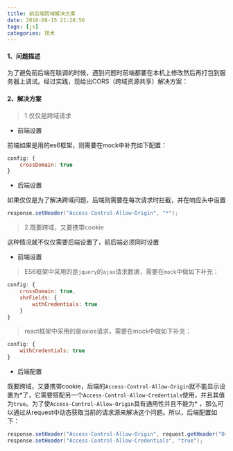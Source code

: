 ```yaml
---
title: 前后端跨域解决方案
date: 2018-08-15 21:28:56
tags: [js]
categories: 技术
---
```


#### 1、问题描述
为了避免前后端在联调的时候，遇到问题时前端都要在本机上修改然后再打包到服务器上调试。经过实践，现给出CORS（跨域资源共享）解决方案：
#### 2、解决方案
>1.仅仅是跨域请求  

- 前端设置

前端如果是用的es6框架，则需要在mock中补充如下配置：

```javascript
config: {
	crossDomain: true
}
```

- 后端设置

如果仅仅是为了解决跨域问题，后端则需要在每次请求时拦截，并在响应头中设置

```java
response.setHeader("Access-Control-Allow-Origin", "*");
```

>2.既要跨域，又要携带cookie

这种情况就不仅仅需要后端设置了，前后端必须同时设置  

- 前端设置

>ES6框架中采用的是`jquery`的`ajax`请求数据，需要在`mock`中做如下补充：

```javascript
config: {
	crossDomain: true,
	xhrFields: {
		withCredentials: true
	}
}
```
>react框架中采用的是axios请求，需要在mock中做如下补充：

```javascript
config: {
	withCredentials: true
}
```

- 后端配置

既要跨域，又要携带cookie，后端的`Access-Control-Allow-Origin`就不能显示设置为*了，它需要搭配另一个`Access-Control-Allow-Credentials`使用，并且其值为`true`。为了使`Access-Control-Allow-Origin`具有通用性并且不能为\* ，那么可以通过从request中动态获取当前的请求源来解决这个问题。所以，后端配置如下：

```java
response.setHeader("Access-Control-Allow-Origin", request.getHeader("Origin"));
response.setHeader("Access-Control-Allow-Credentials", "true");
```
